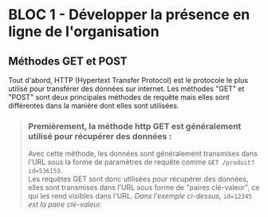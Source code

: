 # BLOC 1 - Développer la présence en ligne de l'organisation

## Méthodes GET et POST
Tout d'abord, HTTP (Hypertext Transfer Protocol) est le protocole le plus utilisé pour transférer des données sur internet. Les méthodes "GET" et "POST" sont deux principales méthodes de requête mais elles sont différentes dans la manière dont elles sont utilisées.


> ### **Premièrement, la méthode http GET est généralement utilisé pour récupérer des données** :
> Avec cette méthode, les données sont généralement transmises dans l'URL sous la forme de paramètres de requête comme `GET /produit?id=536153`.  
> Les requêtes GET sont donc utilisées pour récupérer des données, elles sont transmises dans l'URL sous forme de "paires clé-valeur", ce qui les rend visibles dans l'URL.
> *Dans l'exemple ci-dessus,* `id=12345` *est la paire clé-valeur.*

